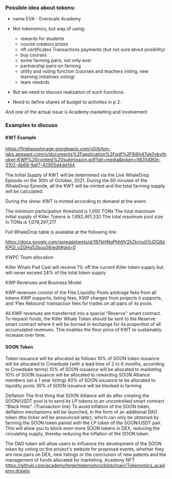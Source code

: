 ### Possible idea about tokens:
-  name EVA - Everscale Academy
- Not tokenomics, but way of using:
  - rewards for students
  - course creators prizes
  - nft certificates Transactions payments (but not sure about posibility)
  - buy courses
  - some farming pairs, not only ever
  - partnership pairs on farming
  - utility and voting function (courses and teachers voting, new learning initiatives voting)
  - team rewards

- But we need to discuss realization of such functions.

- Need to define shares of budget to activities in p 2.


And one of the actual issue is Academy marketing and involvement


### Examples to discuss

#### KWT Example

https://firebasestorage.googleapis.com/v0/b/ton-labs.appspot.com/o/documents%2Fapplication%2Fpdf%2F8i6h47gk0ykvfnokwl-KWP%20contest%20submission.pdf?alt=media&token=9835490e-3102-4b68-9af7-42955d4dd144

The Initial Supply of KWT will be determined via the Live WhaleDrop Episode on the 30th of
October, 2021. During the 60 minutes of the WhaleDrop Episode, all the KWT will be minted
and the total farming supply will be calculated.

During the show: KWT is minted according to demand at the event.

The minimum participation threshold is 1,000 TONs
The total maximum initial supply of Killer Tokens is 1,692,461,332
The total maximum pool size in TONs is 1,078,297,217



Full WhaleDrop table is available at the following link:

https://docs.google.com/spreadsheets/d/197bHNgPhh9V2hZkrnu07cIDQ8zKPGl_yZGHg52buu08/edit#gid=0

KWPC Team allocation

Killer Whale Pod Cast will receive 1% off the current Killer token supply but will never exceed
24% of the total token supply


KWP Revenues and Business Model

KWP revenues consist of the Flex Liquidity Pools arbitrage fees from all tokens KWP supports,
listing fees, KWP charges from projects it supports, and ‘Flex Rebound’ transaction fees for
trades on all pairs of its pools.

All KWP revenues are transferred into a special “Reserve'' smart contract. To request funds, the
Killer Whale Token should be sent to the Reserve smart contract where it will be burned in
exchange for its proportion of all accumulated revenues. This enables the floor price of KWT to
sustainably increase over time.




#### SOON Token
Token issuance will be allocated as follows
10% of SOON token issuance will be allocated to Crowdsale (with a lead time of 2 to 6 months, according to Crowdsale terms)
10% of SOON issuance will be allocated to marketing
10% of SOON issuance will be allocated to rewarding SOON Alliance members (on a 1 year listing)
40% of SOON issuance to be allocated to liquidity pools
30% of SOON issuance will be blocked in farming

Deflation
The first thing that SOON Alliance will do after creating the SOON/USDT pool is to send its LP tokens to an uncontrolled smart contract "Black Hole". (Transaction link)
To avoid inflation of the SOON token, deflation mechanisms will be launched, in the form of an additional DAO token (the ticker will be announced later), which can only be obtained by farming the SOON token paired with the LP token of the SOON/USDT pair.
This will allow you to block even more SOON tokens in DEX, reducing the circulating supply, thereby reducing the inflation of the SOON token.

The DAO token will allow users to influence the development of the SOON token by voting on the project's website for proposed events, whether they are new pairs on DEX, new listings or the conclusion of new patents and the management of funds allocated for marketing.
Academy NFT
https://github.com/academyforge/tokenomics/blob/main/Tokenomics_academy.drawio
